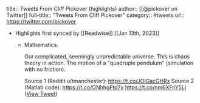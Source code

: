 title:: Tweets From Cliff Pickover (highlights)
author:: [[@pickover on Twitter]]
full-title:: "Tweets From Cliff Pickover"
category:: #tweets
url:: https://twitter.com/pickover

- Highlights first synced by [[Readwise]] [[Jan 13th, 2023]]
	- Mathematics. 
	  
	  Our complicated, seemingly unpredictable universe. This is chaos theory in  action.  The motion of a "quadruple pendulum"  (simulation with no friction).
	  
	  Source 1 (Reddit u/tmanchester):  https://t.co/JOlGacGHRx
	  Source 2 (Matlab code): https://t.co/ONhhgFtd7x https://t.co/nm6XFnY5Lj ([View Tweet](https://twitter.com/pickover/status/1612953414723407872))